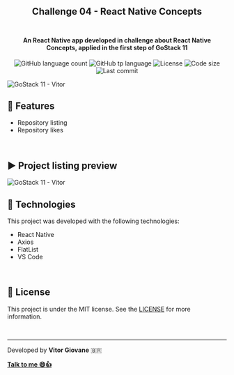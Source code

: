 <h2 align="center">
    <br>
    <br>
    Challenge 04 - React Native Concepts
    <br>
    <br>  
</h2>
<h4 align="center">An React Native app developed in challenge about React Native Concepts, applied in the first step of GoStack 11</h4>
<p align="center">
  <img alt="GitHub language count" src="https://img.shields.io/github/languages/count/vitorgiovane/gostack11-challenge-04-react-native-concepts?color=%2304D361">
  <img alt="GitHub tp language" src="https://img.shields.io/github/languages/top/vitorgiovane/gostack11-challenge-04-react-native-concepts">
  <img alt="License" src="https://img.shields.io/badge/license-MIT-%2304D361">
  <img alt="Code size" src="https://img.shields.io/github/languages/code-size/vitorgiovane/gostack11-challenge-04-react-native-concepts">
  <img alt="Last commit" src="https://img.shields.io/github/last-commit/vitorgiovane/gostack11-challenge-04-react-native-concepts">
</p>

<img alt="GoStack 11 - Vitor" src="https://res.cloudinary.com/vitorgiovane/image/upload/v1586588476/GoStack%2011/79037498-06fa2380-7ba8-11ea-96d1-6d039f72f0cf_ikydr4.png" />  

<br>

## :gem: Features
- Repository listing
- Repository likes

<br>

## :arrow_forward: Project listing preview
<img alt="GoStack 11 - Vitor" src="https://res.cloudinary.com/vitorgiovane/image/upload/v1588456022/GoStack%2011/2020-05-02_18-45_s1vpec.png" />

## :rocket: Technologies
This project was developed with the following technologies:

- React Native
- Axios
- FlatList
- VS Code

<br>

## :page_with_curl: License
This project is under the MIT license. See the [LICENSE](https://github.com/vitorgiovane/gostack11-challenge-04-react-native-concepts/blob/master/LICENSE) for more information.

<br>

---
Developed by **Vitor Giovane** <span>&#x1f1e7;&#x1f1f7;</span>

**[Talk to me :smile::thumbsup:](https://www.linkedin.com/in/vitorgiovane)** 

